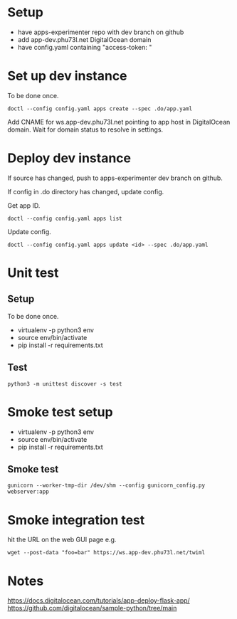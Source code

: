 # Setup

- have apps-experimenter repo with dev branch on github
- add app-dev.phu73l.net DigitalOcean domain
- have config.yaml containing "access-token: <token>"

# Set up dev instance

To be done once.

    doctl --config config.yaml apps create --spec .do/app.yaml

Add CNAME for ws.app-dev.phu73l.net pointing to app host in DigitalOcean domain. Wait for domain status to resolve in settings.

# Deploy dev instance

If source has changed, push to apps-experimenter dev branch on github.

If config in .do directory has changed, update config.

Get app ID.

    doctl --config config.yaml apps list

Update config.

    doctl --config config.yaml apps update <id> --spec .do/app.yaml 

# Unit test

## Setup

To be done once.

- virtualenv -p python3 env
- source env/bin/activate
- pip install -r requirements.txt

## Test

    python3 -m unittest discover -s test

# Smoke test setup

- virtualenv -p python3 env
- source env/bin/activate
- pip install -r requirements.txt

## Smoke test

    gunicorn --worker-tmp-dir /dev/shm --config gunicorn_config.py webserver:app

# Smoke integration test

hit the URL on the web GUI page e.g.

    wget --post-data "foo=bar" https://ws.app-dev.phu73l.net/twiml

# Notes

https://docs.digitalocean.com/tutorials/app-deploy-flask-app/
https://github.com/digitalocean/sample-python/tree/main
